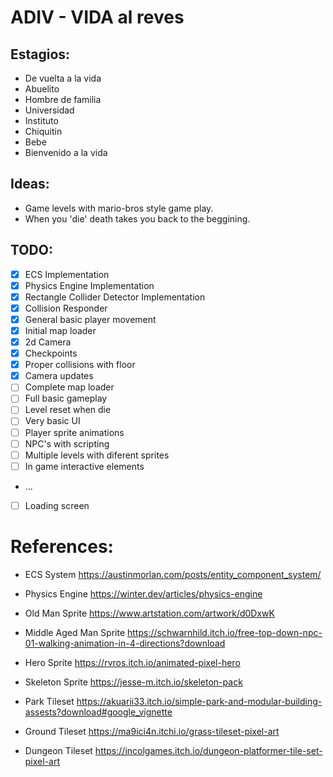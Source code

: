 # ADIV - VIDA al reves

## Estagios:
- De vuelta a la vida
- Abuelito
- Hombre de familia
- Universidad
- Instituto
- Chiquitin
- Bebe
- Bienvenido a la vida

## Ideas:
- Game levels with mario-bros style game play.
- When you 'die' death takes you back to the beggining.

## TODO:
- [x] ECS Implementation
- [x] Physics Engine Implementation
- [x] Rectangle Collider Detector Implementation
- [x] Collision Responder
- [x] General basic player movement
- [x] Initial map loader
- [x] 2d Camera
- [x] Checkpoints
- [x] Proper collisions with floor
- [x] Camera updates
- [ ] Complete map loader
- [ ] Full basic gameplay 
- [ ] Level reset when die
- [ ] Very basic UI
- [ ] Player sprite animations
- [ ] NPC's with scripting
- [ ] Multiple levels with diferent sprites
- [ ] In game interactive elements
- ...
- [ ] Loading screen

# References:
- ECS System https://austinmorlan.com/posts/entity_component_system/
- Physics Engine https://winter.dev/articles/physics-engine

- Old Man Sprite https://www.artstation.com/artwork/d0DxwK
- Middle Aged Man Sprite https://schwarnhild.itch.io/free-top-down-npc-01-walking-animation-in-4-directions?download
- Hero Sprite https://rvros.itch.io/animated-pixel-hero
- Skeleton Sprite https://jesse-m.itch.io/skeleton-pack

- Park Tileset https://akuarii33.itch.io/simple-park-and-modular-building-assests?download#google_vignette
- Ground Tileset https://ma9ici4n.itchi.io/grass-tileset-pixel-art
- Dungeon Tileset https://incolgames.itch.io/dungeon-platformer-tile-set-pixel-art
